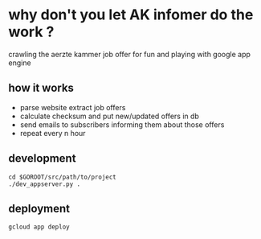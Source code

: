 why don't you let AK infomer do the work ?
===========================================

crawling the aerzte kammer job offer for fun and playing with google app engine

how it works
-----------
 
 * parse website extract job offers
 * calculate checksum and put new/updated offers in db
 * send emails to subscribers informing them about those offers
 * repeat every n hour

 development
 -----------

    cd $GOROOT/src/path/to/project
    ./dev_appserver.py .

deployment
----------

    gcloud app deploy

    